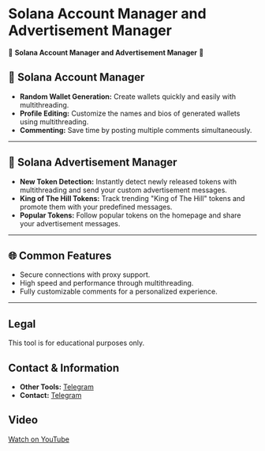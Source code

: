 # Solana Account Manager and Advertisement Manager

🌟 **Solana Account Manager and Advertisement Manager** 🌟

## 💼 Solana Account Manager
- **Random Wallet Generation:** Create wallets quickly and easily with multithreading.
- **Profile Editing:** Customize the names and bios of generated wallets using multithreading.
- **Commenting:** Save time by posting multiple comments simultaneously.

---

## 📢 Solana Advertisement Manager
- **New Token Detection:** Instantly detect newly released tokens with multithreading and send your custom advertisement messages.
- **King of The Hill Tokens:** Track trending "King of The Hill" tokens and promote them with your predefined messages.
- **Popular Tokens:** Follow popular tokens on the homepage and share your advertisement messages.

---

## 🌐 Common Features
- Secure connections with proxy support.
- High speed and performance through multithreading.
- Fully customizable comments for a personalized experience.

---

## Legal
This tool is for educational purposes only.

## Contact & Information
- **Other Tools:** [Telegram](https://t.me/toolsocial)
- **Contact:** [Telegram](https://t.me/pinkblau)

## Video
[Watch on YouTube](https://youtu.be/J60X9el1pLU)

